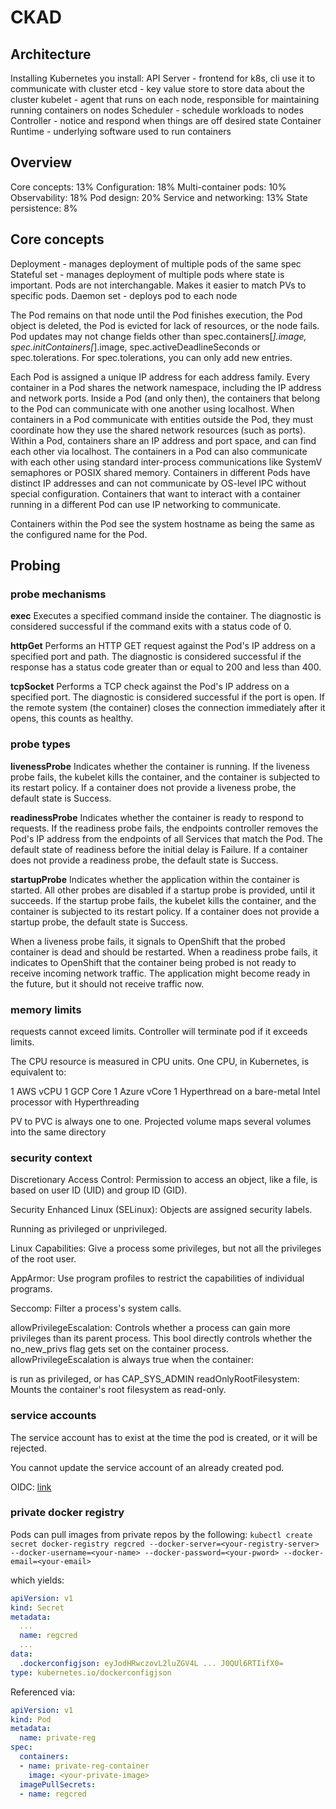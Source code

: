 # CKAD

## Architecture

Installing Kubernetes you install:
API Server - frontend for k8s, cli use it to communicate with cluster
etcd - key value store to store data about the cluster
kubelet - agent that runs on each node, responsible for maintaining running containers on nodes
Scheduler - schedule workloads to nodes
Controller - notice and respond when things are off desired state
Container Runtime - underlying software used to run containers

## Overview

Core concepts: 13%
Configuration: 18%
Multi-container pods: 10%
Observability: 18%
Pod design: 20%
Service and networking: 13%
State persistence: 8%

## Core concepts

Deployment - manages deployment of multiple pods of the same spec
Stateful set - manages deployment of multiple pods where state is important. Pods are not interchangable. Makes it easier to match PVs to specific pods.
Daemon set - deploys pod to each node

The Pod remains on that node until the Pod finishes execution, the Pod object is deleted, the Pod is evicted for lack of resources, or the node fails. 
Pod updates may not change fields other than spec.containers[*].image, spec.initContainers[*].image, spec.activeDeadlineSeconds or spec.tolerations. For spec.tolerations, you can only add new entries.

Each Pod is assigned a unique IP address for each address family. Every container in a Pod shares the network namespace, including the IP address and network ports. Inside a Pod (and only then), the containers that belong to the Pod can communicate with one another using localhost. When containers in a Pod communicate with entities outside the Pod, they must coordinate how they use the shared network resources (such as ports). Within a Pod, containers share an IP address and port space, and can find each other via localhost. The containers in a Pod can also communicate with each other using standard inter-process communications like SystemV semaphores or POSIX shared memory. Containers in different Pods have distinct IP addresses and can not communicate by OS-level IPC without special configuration. Containers that want to interact with a container running in a different Pod can use IP networking to communicate.

Containers within the Pod see the system hostname as being the same as the configured name for the Pod.

## Probing

### probe mechanisms

**exec**
Executes a specified command inside the container. The diagnostic is considered successful if the command exits with a status code of 0.

**httpGet**
Performs an HTTP GET request against the Pod's IP address on a specified port and path. The diagnostic is considered successful if the response has a status code greater than or equal to 200 and less than 400.

**tcpSocket**
Performs a TCP check against the Pod's IP address on a specified port. The diagnostic is considered successful if the port is open. If the remote system (the container) closes the connection immediately after it opens, this counts as healthy.

### probe types

**livenessProbe**
Indicates whether the container is running. If the liveness probe fails, the kubelet kills the container, and the container is subjected to its restart policy. If a container does not provide a liveness probe, the default state is Success.

**readinessProbe**
Indicates whether the container is ready to respond to requests. If the readiness probe fails, the endpoints controller removes the Pod's IP address from the endpoints of all Services that match the Pod. The default state of readiness before the initial delay is Failure. If a container does not provide a readiness probe, the default state is Success.

**startupProbe**
Indicates whether the application within the container is started. All other probes are disabled if a startup probe is provided, until it succeeds. If the startup probe fails, the kubelet kills the container, and the container is subjected to its restart policy. If a container does not provide a startup probe, the default state is Success.

When a liveness probe fails, it signals to OpenShift that the probed container is dead and should be restarted. When a readiness probe fails, it indicates to OpenShift that the container being probed is not ready to receive incoming network traffic. The application might become ready in the future, but it should not receive traffic now.

### memory limits

requests cannot exceed limits. Controller will terminate pod if it exceeds limits.

The CPU resource is measured in CPU units. One CPU, in Kubernetes, is equivalent to:

1 AWS vCPU
1 GCP Core
1 Azure vCore
1 Hyperthread on a bare-metal Intel processor with Hyperthreading

PV to PVC is always one to one.
Projected volume maps several volumes into the same directory

### security context

Discretionary Access Control: Permission to access an object, like a file, is based on user ID (UID) and group ID (GID).

Security Enhanced Linux (SELinux): Objects are assigned security labels.

Running as privileged or unprivileged.

Linux Capabilities: Give a process some privileges, but not all the privileges of the root user.

AppArmor: Use program profiles to restrict the capabilities of individual programs.

Seccomp: Filter a process's system calls.

allowPrivilegeEscalation: Controls whether a process can gain more privileges than its parent process. This bool directly controls whether the no_new_privs flag gets set on the container process. allowPrivilegeEscalation is always true when the container:

is run as privileged, or
has CAP_SYS_ADMIN
readOnlyRootFilesystem: Mounts the container's root filesystem as read-only.

### service accounts

The service account has to exist at the time the pod is created, or it will be rejected.

You cannot update the service account of an already created pod.

OIDC: [link](https://kubernetes.io/docs/tasks/configure-pod-container/configure-service-account/#service-account-token-volume-projection)

### private docker registry

Pods can pull images from private repos by the following:
`kubectl create secret docker-registry regcred --docker-server=<your-registry-server> --docker-username=<your-name> --docker-password=<your-pword> --docker-email=<your-email>`

which yields:

```yaml
apiVersion: v1
kind: Secret
metadata:
  ...
  name: regcred
  ...
data:
  .dockerconfigjson: eyJodHRwczovL2luZGV4L ... J0QUl6RTIifX0=
type: kubernetes.io/dockerconfigjson
```

Referenced via:

```yaml
apiVersion: v1
kind: Pod
metadata:
  name: private-reg
spec:
  containers:
  - name: private-reg-container
    image: <your-private-image>
  imagePullSecrets:
  - name: regcred

```

